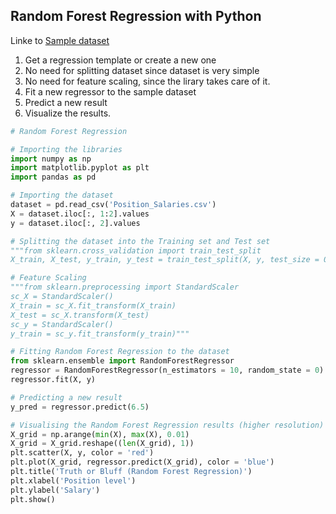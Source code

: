 ## Random Forest Regression with Python
Linke to [Sample dataset](https://github.com/vgorbic1/data-science/blob/master/Machine%20Learning/Sample%20Data/Position_Salaries.csv)
1. Get a regression template or create a new one
2. No need for splitting dataset since dataset is very simple
3. No need for feature scaling, since the lirary takes care of it.
4. Fit a new regressor to the sample dataset
5. Predict a new result
6. Visualize the results.
```python
# Random Forest Regression

# Importing the libraries
import numpy as np
import matplotlib.pyplot as plt
import pandas as pd

# Importing the dataset
dataset = pd.read_csv('Position_Salaries.csv')
X = dataset.iloc[:, 1:2].values
y = dataset.iloc[:, 2].values

# Splitting the dataset into the Training set and Test set
"""from sklearn.cross_validation import train_test_split
X_train, X_test, y_train, y_test = train_test_split(X, y, test_size = 0.2, random_state = 0)"""

# Feature Scaling
"""from sklearn.preprocessing import StandardScaler
sc_X = StandardScaler()
X_train = sc_X.fit_transform(X_train)
X_test = sc_X.transform(X_test)
sc_y = StandardScaler()
y_train = sc_y.fit_transform(y_train)"""

# Fitting Random Forest Regression to the dataset
from sklearn.ensemble import RandomForestRegressor
regressor = RandomForestRegressor(n_estimators = 10, random_state = 0)
regressor.fit(X, y)

# Predicting a new result
y_pred = regressor.predict(6.5)

# Visualising the Random Forest Regression results (higher resolution)
X_grid = np.arange(min(X), max(X), 0.01)
X_grid = X_grid.reshape((len(X_grid), 1))
plt.scatter(X, y, color = 'red')
plt.plot(X_grid, regressor.predict(X_grid), color = 'blue')
plt.title('Truth or Bluff (Random Forest Regression)')
plt.xlabel('Position level')
plt.ylabel('Salary')
plt.show()
```
